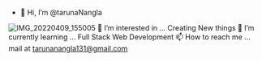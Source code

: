 - 👋 Hi, I’m @tarunaNangla

![IMG_20220409_155005](https://user-images.githubusercontent.com/99668292/162998990-abf5830d-2b0a-4787-bc50-bbe7c30e3fcb.jpg)
👀 I’m interested in ... Creating New things
🌱 I’m currently learning ... Full Stack Web Development
📫 How to reach me ... mail at tarunanangla131@gmail.com

